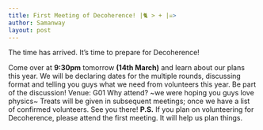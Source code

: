 ```yaml
---
title: First Meeting of Decoherence! |🐈 > + |☠️>
author: Samanway
layout: post
---
```


The time has arrived. It’s time to prepare for Decoherence!

<!--more-->

Come over at **9:30pm** tomorrow **(14th March)** and learn about our plans this year. We will be declaring dates for the multiple rounds, discussing format and telling you guys what we need from volunteers this year. Be part of the discussion!
Venue: G01
Why attend? ~we were hoping you guys love physics~
Treats will be given in subsequent meetings; once we have a list of confirmed volunteers.
See you there!
**P.S.**
If you plan on volunteering for Decoherence, please attend the first meeting. It will help us plan things.